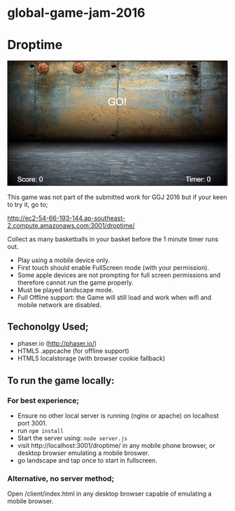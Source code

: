 # global-game-jam-2016

# Droptime

![droptime](.repo/droptime.jpg)

This game was not part of the submitted work for GGJ 2016 but if your keen to try it, go to;

http://ec2-54-66-193-144.ap-southeast-2.compute.amazonaws.com:3001/droptime/

Collect as many basketballs in your basket before the 1 minute timer runs out.

- Play using a mobile device only.
- First touch should enable FullScreen mode (with your permission).
- Some apple devices are not prompting for full screen permissions and therefore cannot run the game properly.
- Must be played landscape mode.
- Full Offline support: the Game will still load and work when wifi and mobile network are disabled.

## Techonolgy Used;

- phaser.io (http://phaser.io/)
- HTML5 .appcache (for offline support)
- HTML5 localstorage (with browser cookie fallback)

## To run the game locally:

### For best experience;

- Ensure no other local server is running (nginx or apache) on localhost port 3001.
- run `npm install`
- Start the server using: `node server.js`
- visit http://localhost:3001/droptime/ in any mobile phone browser, or desktop browser emulating a mobile broswer.
- go landscape and tap once to start in fullscreen.

### Alternative, no server method;

Open /client/index.html in any desktop browser capable of emulating a mobile browser.
